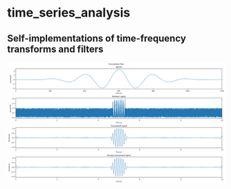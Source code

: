 # time_series_analysis

## Self-implementations of time-frequency transforms and filters
![Self-implemented Convolution](/Images/1_Real_Convolution.png)
